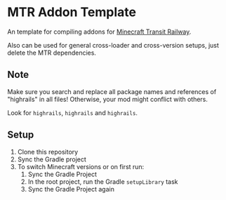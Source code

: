# MTR Addon Template

An template for compiling addons for [Minecraft Transit Railway](https://github.com/jonafanho/Minecraft-Transit-Railway).

Also can be used for general cross-loader and cross-version setups, just delete the MTR dependencies.



## Note

Make sure you search and replace all package names and references of "highrails" in all files! Otherwise, your mod might conflict with others.

Look for `highrails`, `highrails` and `highrails`.



## Setup

1. Clone this repository
2. Sync the Gradle project
3. To switch Minecraft versions or on first run:
   1. Sync the Gradle Project
   2. In the root project, run the Gradle `setupLibrary` task
   3. Sync the Gradle Project again


